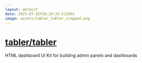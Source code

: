 ```yaml
---
layout: default
date: 2025-07-25T18:29:29.513455
image: assets/tabler_tabler_cropped.png
---
```


# [tabler/tabler](https://github.com/tabler/tabler)

HTML dashboard UI Kit for building admin panels and dashboards
